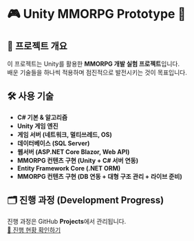 # 🎮 Unity MMORPG Prototype 🚀

## 📌 프로젝트 개요
이 프로젝트는 Unity를 활용한 **MMORPG 개발 실험 프로젝트**입니다.  
배운 기술들을 하나씩 적용하며 점진적으로 발전시키는 것이 목표입니다.

## 🛠️ 사용 기술
- **C# 기본 & 알고리즘**
- **Unity 게임 엔진**
- **게임 서버 (네트워크, 멀티쓰레드, OS)**
- **데이터베이스 (SQL Server)**
- **웹서버 (ASP.NET Core Blazor, Web API)**
- **MMORPG 컨텐츠 구현 (Unity + C# 서버 연동)**
- **Entity Framework Core (.NET ORM)**
- **MMORPG 컨텐츠 구현 (DB 연동 + 대형 구조 관리 + 라이브 준비)**


## 🗂️ 진행 과정 (Development Progress)
진행 과정은 GitHub **Projects**에서 관리됩니다.  
[🔗 진행 현황 확인하기](https://github.com/users/sungho96/projects/2)
